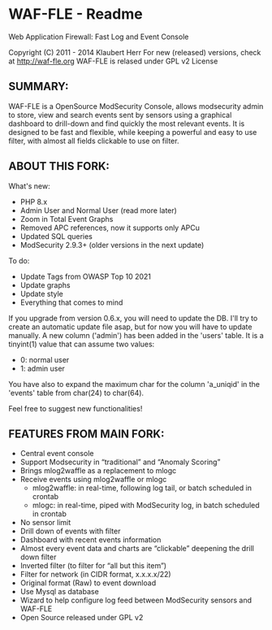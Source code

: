 WAF-FLE - Readme
===================

Web Application Firewall: Fast Log and Event Console

   Copyright (C) 2011 - 2014  Klaubert Herr 
   For new (released) versions, check at http://waf-fle.org
   WAF-FLE is relased under GPL v2 License

SUMMARY:
---------
WAF-FLE is a OpenSource ModSecurity Console, allows modsecurity admin
to store, view and search events sent by sensors using a graphical 
dashboard to drill-down and find quickly the most relevant events. It
is designed to be fast and flexible, while keeping a powerful and easy
to use filter, with almost all fields clickable to use on filter.

ABOUT THIS FORK:
---------
What's new:
   - PHP 8.x
   - Admin User and Normal User (read more later)
   - Zoom in Total Event Graphs
   - Removed APC references, now it supports only APCu
   - Updated SQL queries
   - ModSecurity 2.9.3+ (older versions in the next update)

To do:
   - Update Tags from OWASP Top 10 2021
   - Update graphs 
   - Update style
   - Everything that comes to mind

If you upgrade from version 0.6.x, you will need to update the DB. 
I'll try to create an automatic update file asap, but for now you will
have to update manually. A new column ('admin') has been added in the
'users' table. It is a tinyint(1) value that can assume two values:
 - 0: normal user
 - 1: admin user
 
You have also to expand the maximum char for the column 'a_uniqid' in
the 'events' table from char(24) to char(64).

Feel free to suggest new functionalities! 


FEATURES FROM MAIN FORK:
---------
   - Central event console
   - Support Modsecurity in “traditional” and “Anomaly Scoring”
   - Brings mlog2waffle as a replacement to mlogc
   - Receive events using mlog2waffle or mlogc
      - mlog2waffle: in real-time, following log tail, or batch scheduled in crontab
      - mlogc: in real-time, piped with ModSecurity log, in batch scheduled in crontab
   - No sensor limit
   - Drill down of events with filter
   - Dashboard with recent events information
   - Almost every event data and charts are “clickable” deepening the drill down filter
   - Inverted filter (to filter for “all but this item”)
   - Filter for network (in CIDR format, x.x.x.x/22)
   - Original format (Raw) to event download
   - Use Mysql as database
   - Wizard to help configure log feed between ModSecurity sensors and WAF-FLE
   - Open Source released under GPL v2

